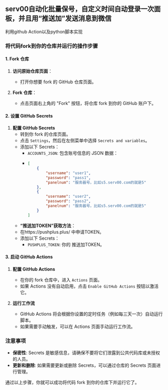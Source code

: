 ## serv00自动化批量保号，自定义时间自动登录一次面板，并且用“推送加”发送消息到微信

利用github Action以及python脚本实现

### 将代码fork到你的仓库并运行的操作步骤

#### 1. Fork 仓库

1. **访问原始仓库页面**：
    - 打开你想要 fork 的 GitHub 仓库页面。

2. **Fork 仓库**：
    - 点击页面右上角的 "Fork" 按钮，将仓库 fork 到你的 GitHub 账户下。

#### 2. 设置 GitHub Secrets

1. **配置 GitHub Secrets**
    - 转到你 fork 的仓库页面。
    - 点击 `Settings`，然后在左侧菜单中选择 `Secrets and variables`。
    - 添加以下 Secrets：
        - `ACCOUNTS_JSON`: 包含账号信息的 JSON 数据：
        - 
          ```json
          [
              {
                  "username": "user1",
                  "password": "pass1",
                  "panelnum": "服务器号，比如s5.serv00.com的就是5"
              },
              {
                  "username": "user2",
                  "password": "pass2",
                  "panelnum": "服务器号，比如s5.serv00.com的就是5"
              }
          ]
          ```
    - **“推送加TOKEN”获取方法**：
    - 在https://pushplus.plus/ 中申请TOKEN。
    - 添加以下 Secrets：
      - `PUSHPLUS_TOKEN`: 你的 推送加TOKEN。

#### 3. 启动 GitHub Actions

1. **配置 GitHub Actions**
    - 在你的 fork 仓库中，进入 `Actions` 页面。
    - 如果 Actions 没有自动启用，点击 `Enable GitHub Actions` 按钮以激活它。

2. **运行工作流**
    - GitHub Actions 将会根据你设置的定时任务（例如每三天一次）自动运行脚本。
    - 如果需要手动触发，可以在 Actions 页面手动运行工作流。

### 注意事项

- **保密性**: Secrets 是敏感信息，请确保不要将它们泄露到公共代码库或未授权的人员。
- **更新和删除**: 如果需要更新或删除 Secrets，可以通过仓库的 Secrets 页面进行管理。

通过以上步骤，你就可以成功将代码 fork 到你的仓库下并运行它了。
